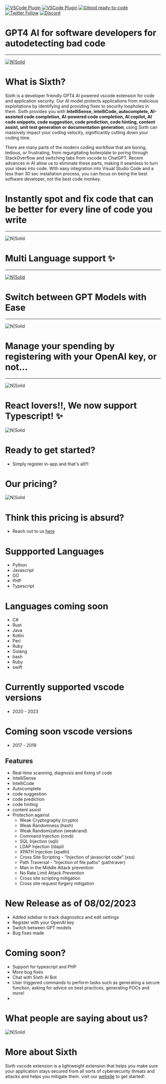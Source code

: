 [![VSCode Plugin](https://firebasestorage.googleapis.com/v0/b/thsense-24e43.appspot.com/o/Frame%201261152503.png?alt=media&token=a7b6bcbb-4d93-40b7-a644-6f0ee007d605)](https://marketplace.visualstudio.com/items?itemName=Sixth.sixth&ssr=false#overview)  [![VSCode Plugin](https://firebasestorage.googleapis.com/v0/b/thsense-24e43.appspot.com/o/Frame%201261152503%20(2).png?alt=media&token=3bf49a43-cdbb-40d8-854c-7e01eb82bcf2)](https://marketplace.visualstudio.com/items?itemName=Sixth.sixth&ssr=false#overview) [![Gitpod ready-to-code](https://firebasestorage.googleapis.com/v0/b/thsense-24e43.appspot.com/o/Frame%201261152503%20(3).png?alt=media&token=2c86221b-7d23-45e9-878d-6f2606738512)](https://github.com/SixHq/GPT4-AI-Realtime-code-scanner-Autocomplete-and-Highlighter-for-Javascript-Py-JS-Java-Php-Sixth-SAST) [![Twitter Follow](https://firebasestorage.googleapis.com/v0/b/thsense-24e43.appspot.com/o/Frame%201261152503%20(4).png?alt=media&token=8c7a06bd-f91e-46e9-a344-1a12a0b61797)](https://twitter.com/sixth_hq) [![Discord](https://firebasestorage.googleapis.com/v0/b/thsense-24e43.appspot.com/o/Frame%201261152503%20(5).png?alt=media&token=fe8a5363-1b1b-4756-bd27-539637dd3d38)](https://discord.gg/rHzzPXDDRd)



# **GPT4 AI for software developers for autodetecting bad code**
------------------------------------
[![N|Solid](https://cdn.loom.com/sessions/thumbnails/124587322c2544cab188a54ce2627b0e-with-play.gif)](https://www.loom.com/embed/124587322c2544cab188a54ce2627b0e?sid=a0c79b99-4ef2-461e-97f0-241aaba11921)


# What is Sixth?

Sixth is a developer friendly GPT4 AI powered vscode extension for code and application security. Our AI model protects applications from malicious exploitations by identifying and providing fixes to security loopholes in them. Sixth provides you with **IntelliSense, intelliCode, autocomplete, AI-assisted code completion, AI-powered code completion, AI copilot, AI code snippets, code suggestion, code prediction, code hinting, content assist, unit test generation or documentation generation**, using Sixth can massively impact your coding velocity, significantly cutting down your coding time. 

There are many parts of the modern coding workflow that are boring, tedious, or frustrating, from regurgitating boilerplate to poring through StackOverflow and switching tabs from vscode to ChatGPT. Recent advances in AI allow us to eliminate these parts, making it seamless to turn your ideas into code. With easy integration into Visual Studio Code and a less than 30 sec installation process, you can focus on being the best software developer, not the best code monkey.

# Instantly spot and fix code that can be better for every line of code you write
--------------------------------------------------------------------------------


![N|Solid](https://firebasestorage.googleapis.com/v0/b/thsense-24e43.appspot.com/o/test%20(5).png?alt=media&token=a1cbf1bb-be92-45fb-a6eb-09551065153e)

# Multi Language support ✨
----------------------------
[![N|Solid](https://cdn.loom.com/sessions/thumbnails/9e4fe228c5ab4a8ea0a0a3b6a9be664d-with-play.gif)](https://www.loom.com/share/9e4fe228c5ab4a8ea0a0a3b6a9be664d)

# Switch between GPT Models with Ease
----------------------------
![N|Solid](https://firebasestorage.googleapis.com/v0/b/thsense-24e43.appspot.com/o/Screenshot%202024-02-01%20at%2016.35.09.png?alt=media&token=2480f869-6411-4de8-964e-c9996b9d29f5)

# Manage your spending by registering with your OpenAI key, or not...
-------------------------
![N|Solid](https://firebasestorage.googleapis.com/v0/b/thsense-24e43.appspot.com/o/Screenshot%202024-02-01%20at%2016.40.34.png?alt=media&token=163770f9-e9ce-480e-b9c5-b7c035ba1097)

# React lovers!!, We now support Typescript! ✨
![N|Solid](https://firebasestorage.googleapis.com/v0/b/thsense-24e43.appspot.com/o/Screenshot%202024-01-24%20at%2020.21.08.png?alt=media&token=9aefdfdd-e15b-44b9-8ba0-a4224ff06301)


# Ready to get started?
- Simply register in-app and that's all!!!

# Our pricing?
![N|Solid](https://firebasestorage.googleapis.com/v0/b/thsense-24e43.appspot.com/o/Group%201261152551%20(4).png?alt=media&token=7faf7f05-b1f5-449e-8366-85b0816351f7)

# Think this pricing is absurd?
- Reach out to us [here](mailto:ope@trysixth.com)


# Suppported Languages
- Python
- Javascript
- GO
- PHP
- Typescript


# Languages coming soon
- C#
- Rust
- Java
- Kotlin
- Perl
- Ruby
- Golang
- bash
- Ruby
- swift

# Currently supported vscode versions
- 2020 - 2023

# Coming soon vscode versions
- 2017 - 2019

## Features
- Real-time scanning, diagnosis and fixing of code
- IntelliSense
- IntelliCode
- Autocomplete
- code suggestion
- code prediction
- code hinting 
- content assist
- Protection against
    - Weak Cryptography (crypto)
    - Weak Randomness (hash)
    - Weak Randomization (weakrand)
    - Command Injection (cmdi)
    - SQL Injection (sqli)
    - LDAP Injection (Idapi)
    - XPATH Injection (xpathi)
    - Cross Site Scripting - “Injection of javascript code” (xss)
    - Path Traversal - “Injection of file paths” (pathtraver)
    - Man in the Middle Attack prevention
    - No Rate Limit Attack Prevention
    - Cross site scripting mitigation
    - Cross site request forgery mitigation


# New Release as of 08/02/2023
- Added sidebar to track diagnostics and edit settings
- Register with your OpenAI key
- Switch between GPT models
- Bug fixes made

# Coming soon?
- Support for typescript and PHP
- More bug fixes
- Chat with Sixth AI Bot
- User triggered commands to perform tasks such as generating a secure function, asking for advice on best practices, generating POCs and more!
- 

# What people are saying about us?

![N|Solid](https://firebasestorage.googleapis.com/v0/b/thsense-24e43.appspot.com/o/Group%201261152558.png?alt=media&token=db2880dd-470e-401a-aa04-c7114269af83)


# More about Sixth
Sixth vscode extension is a lightweight extension that helps you make sure your application stays secured from all sorts of cybersecurity threats and attacks and helps you mitigate them. visit our [website](https://trysixth.com/marketplace) to get started!.
